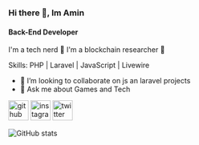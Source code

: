 ### Hi there 👋, Im Amin
#### Back-End Developer
I'm a tech nerd 🥸
I'm a blockchain researcher 🔗

Skills: PHP | Laravel | JavaScript | Livewire

- 👯 I’m looking to collaborate on js an laravel projects 
- 💬 Ask me about Games and Tech 


[<img src='https://cdn.jsdelivr.net/npm/simple-icons@3.0.1/icons/github.svg' alt='github' height='40'>](https://github.com/aminahadiyan)  [<img src='https://cdn.jsdelivr.net/npm/simple-icons@3.0.1/icons/instagram.svg' alt='instagram' height='40'>](https://www.instagram.com/amin._.ahd/)  [<img src='https://cdn.jsdelivr.net/npm/simple-icons@3.0.1/icons/twitter.svg' alt='twitter' height='40'>](https://twitter.com/amin_ahadiyan)   

![GitHub stats](https://github-readme-stats.vercel.app/api?username=aminahadiyan&show_icons=true)  


